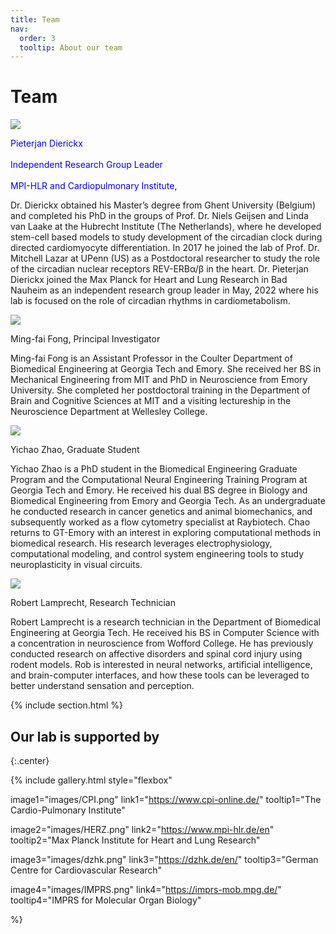 ```yaml
---
title: Team
nav:
  order: 3
  tooltip: About our team
---
```


# <i class="fas fa-users"></i>Team


<div class="section1">

<div class="feature1">
  <a>
    <img src="/labpage/images/PJ.jpg" loading="lazy"  />
  </a>
  <div class="feature1_text"><p class="feature1_headline"><span style="color: blue;">Pieterjan Dierickx<br><br>Independent Research Group Leader<br><br>MPI-HLR and Cardiopulmonary Institute</span>, </p><p>Dr. Dierickx obtained his Master’s degree from Ghent University (Belgium) and completed his PhD in the groups of Prof. Dr. Niels Geijsen and Linda van Laake at the Hubrecht Institute (The Netherlands), where he developed stem-cell based models to study development of the circadian clock during directed cardiomyocyte differentiation. In 2017 he joined the lab of Prof. Dr. Mitchell Lazar at UPenn (US) as a Postdoctoral researcher to study the role of the circadian nuclear receptors REV-ERBα/β in the heart. Dr. Pieterjan Dierickx joined the Max Planck for Heart and Lung Research in Bad Nauheim as an independent research group leader in May, 2022 where his lab is focused on the role of circadian rhythms in cardiometabolism.</p>
</div>


<div class="feature1">
  <a class="feature1_image">
    <img src="/labpage/images/PJ.jpg" loading="lazy" />
  </a>
  <div class="feature1_text"><p class="feature1_headline">Ming-fai Fong, Principal Investigator</p><p>Ming-fai Fong is an Assistant Professor in the Coulter Department of Biomedical Engineering at Georgia Tech and Emory.  She received her BS in Mechanical Engineering from MIT and PhD in Neuroscience from Emory University.  She completed her postdoctoral training in the Department of Brain and Cognitive Sciences at MIT and a visiting lectureship in the Neuroscience Department at Wellesley College.</p>

  </div>
</div>

<div class="feature1">
  <a class="feature1_image">
    <img src="/labpage/images/PJ.jpg" loading="lazy" />
  </a>
  <div class="feature1_text"><p class="feature1_headline">Yichao Zhao, Graduate Student</p><p>Yichao Zhao is a PhD student in the Biomedical Engineering Graduate Program and the Computational Neural Engineering Training Program at Georgia Tech and Emory.  He received his dual BS degree in Biology and Biomedical Engineering from Emory and Georgia Tech. As an undergraduate he conducted research in cancer genetics and animal biomechanics, and subsequently worked as a flow cytometry specialist at Raybiotech.  Chao returns to GT-Emory with an interest in exploring computational methods in biomedical research.  His research leverages electrophysiology, computational modeling, and control system engineering tools to study neuroplasticity in visual circuits.</p>

  </div>
</div>

<div class="feature1">
  <a class="feature1_image">
    <img src="/labpage/images/PJ.jpg" loading="lazy" />
  </a>
  <div class="feature1_text"><p class="feature1_headline">Robert Lamprecht, Research Technician</p><p>Robert Lamprecht is a research technician in the Department of Biomedical Engineering at Georgia Tech. He received his BS in Computer Science with a concentration in neuroscience from Wofford College. He has previously conducted research on affective disorders and spinal cord injury using rodent models.  Rob is interested in neural networks, artificial intelligence, and brain-computer interfaces, and how these tools can be leveraged to better understand sensation and perception.</p>

  </div>
</div>

</div></section1>
  


 {% include section.html %} 
  
## Our lab is supported by
{:.center}

{%
  include gallery.html
  style="flexbox"

  image1="images/CPI.png"
  link1="https://www.cpi-online.de/"
  tooltip1="The Cardio-Pulmonary Institute"

  image2="images/HERZ.png"
  link2="https://www.mpi-hlr.de/en"
  tooltip2="Max Planck Institute for Heart and Lung Research"

  image3="images/dzhk.png"
  link3="https://dzhk.de/en/"
  tooltip3="German Centre for Cardiovascular Research"

  image4="images/IMPRS.png"
  link4="https://imprs-mob.mpg.de/"
  tooltip4="IMPRS for Molecular Organ Biology"

  
  %}
